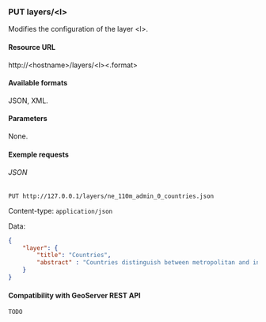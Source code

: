### PUT layers/\<l\>

Modifies the configuration of the layer \<l\>.

#### Resource URL

http://\<hostname\>/layers/\<l\>\<.format\>

#### Available formats

JSON, XML.

#### Parameters

None.

#### Exemple requests

###### JSON

`PUT http://127.0.0.1/layers/ne_110m_admin_0_countries.json`

Content-type: `application/json`

Data:

```json
{
    "layer": {
        "title": "Countries",
        "abstract" : "Countries distinguish between metropolitan and independent and semi-independent portions of sovereign states."
    }
}
```

#### Compatibility with GeoServer REST API

`TODO`